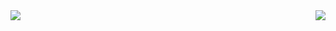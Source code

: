 <div>
<img align="left" src="https://github-readme-stats.vercel.app/api?username=Monredo&theme=swift&show_icons=true">
<img align="right" src="https://github-readme-stats.vercel.app/api/top-langs/?username=Monredo&theme=swift">
</div>
